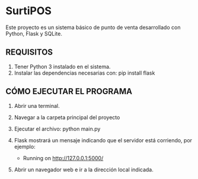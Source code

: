 # SurtiPOS

Este proyecto es un sistema básico de punto de venta desarrollado con Python, Flask y SQLite.


## REQUISITOS

1. Tener Python 3 instalado en el sistema.
2. Instalar las dependencias necesarias con:
   pip install flask


## CÓMO EJECUTAR EL PROGRAMA

1. Abrir una terminal.
2. Navegar a la carpeta principal del proyecto
3. Ejecutar el archivo:
   python main.py

4. Flask mostrará un mensaje indicando que el servidor está corriendo, por ejemplo:
   * Running on http://127.0.0.1:5000/

5. Abrir un navegador web e ir a la dirección local indicada.
